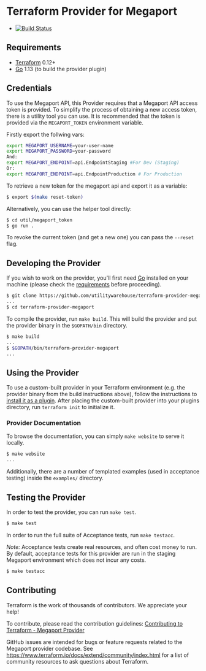 # Terraform Provider for Megaport

- [![Build Status](https://travis-ci.org/utilitywarehouse/terraform-provider-megaport.svg?branch=master)](https://travis-ci.org/utilitywarehouse/terraform-provider-megaport)

## Requirements

- [Terraform](https://www.terraform.io/downloads.html) 0.12+
- [Go](https://golang.org/doc/install) 1.13 (to build the provider plugin)

## Credentials

To use the Megaport API, this Provider requires that a Megaport API access token
is provided. To simplify the process of obtaining a new access token, there is a
utility tool you can use. It is recommended that the token is provided via the
`MEGAPORT_TOKEN` environment variable.

Firstly export the follwing vars:
```sh 
export MEGAPORT_USERNAME=your-user-name
export MEGAPORT_PASSWORD=your-password
And: 
export MEGAPORT_ENDPOINT=api.EndpointStaging #For Dev (Staging) 
Or:
export MEGAPORT_ENDPOINT=api.EndpointProduction # For Production
```
To retrieve a new token for the megaport api and export it as a variable:
```sh
$ export $(make reset-token)
```

Alternatively, you can use the helper tool directly:
```sh
$ cd util/megaport_token
$ go run .
```
To revoke the current token (and get a new one) you can pass the `--reset` flag.


## Developing the Provider

If you wish to work on the provider, you'll first need
[Go](http://www.golang.org) installed on your machine (please check the
[requirements](#requirements) before proceeding).

```sh
$ git clone https://github.com/utilitywarehouse/terraform-provider-megaport.git
...
$ cd terraform-provider-megaport
```

To compile the provider, run `make build`. This will build the provider and put
the provider binary in the `$GOPATH/bin` directory.

```sh
$ make build
...
$ $GOPATH/bin/terraform-provider-megaport
...
```

## Using the Provider

To use a custom-built provider in your Terraform environment (e.g. the provider
binary from the build instructions above), follow the instructions to
[install it as a plugin](https://www.terraform.io/docs/plugins/basics.html#installing-plugins).
After placing the custom-built provider into your plugins directory,
run `terraform init` to initialize it.

### Provider Documentation

To browse the documentation, you can simply `make website` to serve it locally.

```sh
$ make website
...
```

Additionally, there are a number of templated examples (used in acceptance
testing) inside the `examples/` directory.

## Testing the Provider

In order to test the provider, you can run `make test`.

```sh
$ make test
```

In order to run the full suite of Acceptance tests, run `make testacc`.

*Note:* Acceptance tests create real resources, and often cost money to run. By
default, acceptance tests for this provider are run in the staging Megaport
environment which does not incur any costs.

```sh
$ make testacc
```

## Contributing

Terraform is the work of thousands of contributors. We appreciate your help!

To contribute, please read the contribution guidelines:
[Contributing to Terraform - Megaport Provider](.github/CONTRIBUTING.md)

GitHub issues are intended for bugs or feature requests related to the Megaport
provider codebase. See https://www.terraform.io/docs/extend/community/index.html
for a list of community resources to ask questions about Terraform.

